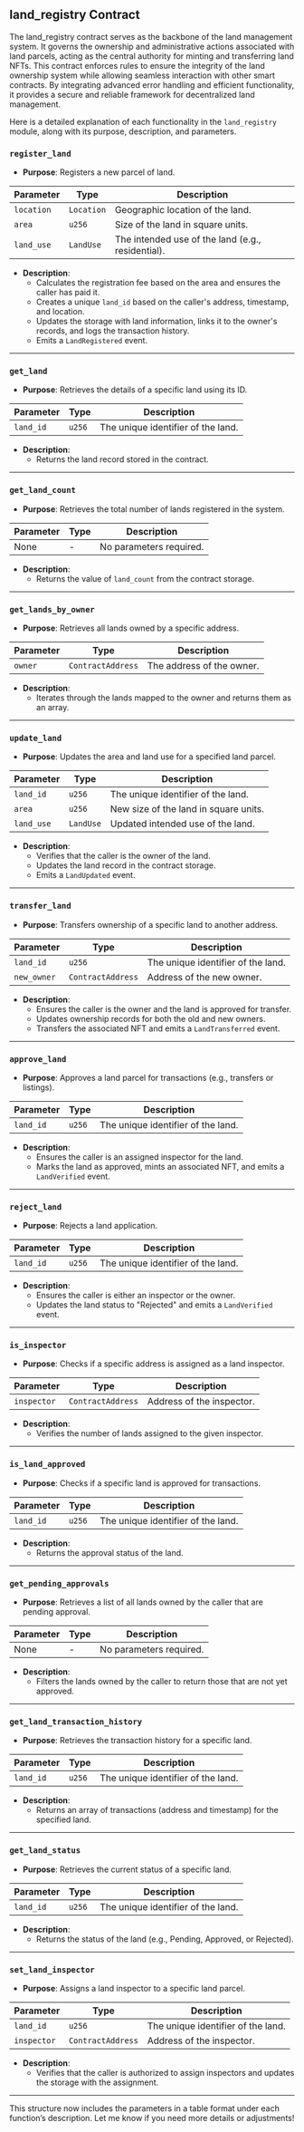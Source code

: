 ## land_registry Contract
The land_registry contract serves as the backbone of the land management system. It governs the ownership and administrative actions associated with land parcels, acting as the central authority for minting and transferring land NFTs. This contract enforces rules to ensure the integrity of the land ownership system while allowing seamless interaction with other smart contracts. By integrating advanced error handling and efficient functionality, it provides a secure and reliable framework for decentralized land management.


Here is a detailed explanation of each functionality in the `land_registry` module, along with its purpose, description, and parameters.

### **`register_land`**
- **Purpose**: Registers a new parcel of land.
  
| Parameter        | Type       | Description                                          |
|------------------|------------|------------------------------------------------------|
| `location`       | `Location` | Geographic location of the land.                    |
| `area`           | `u256`     | Size of the land in square units.                    |
| `land_use`       | `LandUse`  | The intended use of the land (e.g., residential).    |

- **Description**: 
  - Calculates the registration fee based on the area and ensures the caller has paid it.
  - Creates a unique `land_id` based on the caller's address, timestamp, and location.
  - Updates the storage with land information, links it to the owner's records, and logs the transaction history.
  - Emits a `LandRegistered` event.

---

### **`get_land`**
- **Purpose**: Retrieves the details of a specific land using its ID.
  
| Parameter  | Type   | Description                            |
|------------|--------|----------------------------------------|
| `land_id`  | `u256` | The unique identifier of the land.     |

- **Description**: 
  - Returns the land record stored in the contract.

---

### **`get_land_count`**
- **Purpose**: Retrieves the total number of lands registered in the system.
  
| Parameter | Type   | Description                             |
|-----------|--------|-----------------------------------------|
| None      | -      | No parameters required.                |

- **Description**:
  - Returns the value of `land_count` from the contract storage.

---

### **`get_lands_by_owner`**
- **Purpose**: Retrieves all lands owned by a specific address.
  
| Parameter | Type             | Description                         |
|-----------|------------------|-------------------------------------|
| `owner`   | `ContractAddress` | The address of the owner.           |

- **Description**: 
  - Iterates through the lands mapped to the owner and returns them as an array.

---

### **`update_land`**
- **Purpose**: Updates the area and land use for a specified land parcel.
  
| Parameter   | Type       | Description                                |
|-------------|------------|--------------------------------------------|
| `land_id`   | `u256`     | The unique identifier of the land.         |
| `area`      | `u256`     | New size of the land in square units.      |
| `land_use`  | `LandUse`  | Updated intended use of the land.          |

- **Description**: 
  - Verifies that the caller is the owner of the land.
  - Updates the land record in the contract storage.
  - Emits a `LandUpdated` event.

---

### **`transfer_land`**
- **Purpose**: Transfers ownership of a specific land to another address.
  
| Parameter   | Type             | Description                               |
|-------------|------------------|-------------------------------------------|
| `land_id`   | `u256`           | The unique identifier of the land.        |
| `new_owner` | `ContractAddress` | Address of the new owner.                 |

- **Description**: 
  - Ensures the caller is the owner and the land is approved for transfer.
  - Updates ownership records for both the old and new owners.
  - Transfers the associated NFT and emits a `LandTransferred` event.

---

### **`approve_land`**
- **Purpose**: Approves a land parcel for transactions (e.g., transfers or listings).
  
| Parameter | Type   | Description                             |
|-----------|--------|-----------------------------------------|
| `land_id` | `u256` | The unique identifier of the land.      |

- **Description**: 
  - Ensures the caller is an assigned inspector for the land.
  - Marks the land as approved, mints an associated NFT, and emits a `LandVerified` event.

---

### **`reject_land`**
- **Purpose**: Rejects a land application.
  
| Parameter | Type   | Description                             |
|-----------|--------|-----------------------------------------|
| `land_id` | `u256` | The unique identifier of the land.      |

- **Description**: 
  - Ensures the caller is either an inspector or the owner.
  - Updates the land status to "Rejected" and emits a `LandVerified` event.

---

### **`is_inspector`**
- **Purpose**: Checks if a specific address is assigned as a land inspector.
  
| Parameter    | Type             | Description                             |
|--------------|------------------|-----------------------------------------|
| `inspector`  | `ContractAddress` | Address of the inspector.              |

- **Description**: 
  - Verifies the number of lands assigned to the given inspector.

---

### **`is_land_approved`**
- **Purpose**: Checks if a specific land is approved for transactions.
  
| Parameter  | Type   | Description                             |
|------------|--------|-----------------------------------------|
| `land_id`  | `u256` | The unique identifier of the land.      |

- **Description**: 
  - Returns the approval status of the land.

---

### **`get_pending_approvals`**
- **Purpose**: Retrieves a list of all lands owned by the caller that are pending approval.
  
| Parameter | Type   | Description                             |
|-----------|--------|-----------------------------------------|
| None      | -      | No parameters required.                |

- **Description**: 
  - Filters the lands owned by the caller to return those that are not yet approved.

---

### **`get_land_transaction_history`**
- **Purpose**: Retrieves the transaction history for a specific land.
  
| Parameter  | Type   | Description                             |
|------------|--------|-----------------------------------------|
| `land_id`  | `u256` | The unique identifier of the land.      |

- **Description**: 
  - Returns an array of transactions (address and timestamp) for the specified land.

---

### **`get_land_status`**
- **Purpose**: Retrieves the current status of a specific land.
  
| Parameter  | Type   | Description                             |
|------------|--------|-----------------------------------------|
| `land_id`  | `u256` | The unique identifier of the land.      |

- **Description**: 
  - Returns the status of the land (e.g., Pending, Approved, or Rejected).

---

### **`set_land_inspector`**
- **Purpose**: Assigns a land inspector to a specific land parcel.
  
| Parameter    | Type             | Description                             |
|--------------|------------------|-----------------------------------------|
| `land_id`    | `u256`           | The unique identifier of the land.      |
| `inspector`  | `ContractAddress` | Address of the inspector.              |

- **Description**: 
  - Verifies that the caller is authorized to assign inspectors and updates the storage with the assignment.

---

This structure now includes the parameters in a table format under each function’s description. Let me know if you need more details or adjustments!